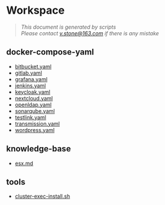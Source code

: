 # Workspace
> *This document is generated by scripts*<br>
> *Please contact v.stone@163.com if there is any mistake*
## docker-compose-yaml
- [bitbucket.yaml](https://raw.githubusercontent.com/seoktaehyeon/workspace/master/docker-compose-yaml/bitbucket.yaml)
- [gitlab.yaml](https://raw.githubusercontent.com/seoktaehyeon/workspace/master/docker-compose-yaml/gitlab.yaml)
- [grafana.yaml](https://raw.githubusercontent.com/seoktaehyeon/workspace/master/docker-compose-yaml/grafana.yaml)
- [jenkins.yaml](https://raw.githubusercontent.com/seoktaehyeon/workspace/master/docker-compose-yaml/jenkins.yaml)
- [keycloak.yaml](https://raw.githubusercontent.com/seoktaehyeon/workspace/master/docker-compose-yaml/keycloak.yaml)
- [nextcloud.yaml](https://raw.githubusercontent.com/seoktaehyeon/workspace/master/docker-compose-yaml/nextcloud.yaml)
- [openldap.yaml](https://raw.githubusercontent.com/seoktaehyeon/workspace/master/docker-compose-yaml/openldap.yaml)
- [sonarqube.yaml](https://raw.githubusercontent.com/seoktaehyeon/workspace/master/docker-compose-yaml/sonarqube.yaml)
- [testlink.yaml](https://raw.githubusercontent.com/seoktaehyeon/workspace/master/docker-compose-yaml/testlink.yaml)
- [transmission.yaml](https://raw.githubusercontent.com/seoktaehyeon/workspace/master/docker-compose-yaml/transmission.yaml)
- [wordpress.yaml](https://raw.githubusercontent.com/seoktaehyeon/workspace/master/docker-compose-yaml/wordpress.yaml)
## knowledge-base
- [esx.md](https://github.com/seoktaehyeon/workspace/blob/master/knowledge-base/esx.md)
## tools
- [cluster-exec-install.sh](https://raw.githubusercontent.com/seoktaehyeon/workspace/master/tools/cluster-exec-install.sh)
